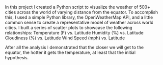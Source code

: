 In this project  I created a Python script to visualize the weather of 500+ cities across the world of varying distance from the equator. To accomplish this, I used  a simple Python library, the OpenWeatherMap API, and a little common sense to create a representative model of weather across world cities.
I built a series of scatter plots to showcase the following relationships:
Temperature (F) vs. Latitude
Humidity (%) vs. Latitude
Cloudiness (%) vs. Latitude
Wind Speed (mph) vs. Latitude

After all the analysis I demonstrated that the closer we will get to the equator, the hotter it gets the temperature, at least that the initial hypothesis.

